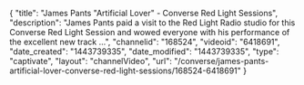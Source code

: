 {
    "title": "James Pants \"Artificial Lover\" - Converse Red Light Sessions",
    "description": "James Pants paid a visit to the Red Light Radio studio for this Converse Red Light Session and wowed everyone with his performance of the excellent new track ...",
    "channelid": "168524",
    "videoid": "6418691",
    "date_created": "1443739335",
    "date_modified": "1443739335",
    "type": "captivate",
    "layout": "channelVideo",
    "url": "\/converse\/james-pants-artificial-lover-converse-red-light-sessions\/168524-6418691"
}